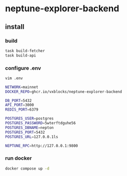 # neptune-explorer-backend

## install

### build

```bash
task build-fetcher
task build-api
```

### configure .env

```bash
vim .env

NETWORK=mainnet
DOCKER_REPO=ghcr.io/vxblocks/neptune-explorer-backend

DB_PORT=5432
API_PORT=3000
REDIS_PORT=6379

POSTGRES_USER=postgres
POSTGRES_PASSWORD=5wterftdguhe56
POSTGRES_DBNAME=nepton
POSTGRES_PORT=5432
POSTGRES_URL=127.0.0.1ls

NEPTUNE_RPC=http://127.0.0.1:9800
```

### run docker

```bash
docker compose up -d
```
